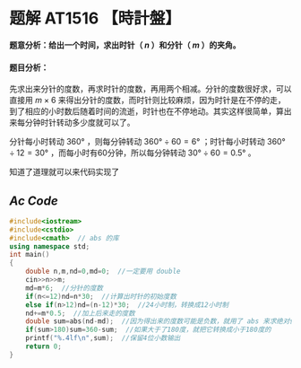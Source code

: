 # 题解 AT1516 【時計盤】




**题意分析：给出一个时间，求出时针（ $n$ ）和分针（ $m$ ）的夹角。**

#### 题目分析：

先求出来分针的度数，再求时针的度数，再用两个相减。分针的度数很好求，可以直接用 $m× 6$ 来得出分针的度数，而时针则比较麻烦，因为时针是在不停的走，到了相应的小时数后随着时间的流逝，时针也在不停地动。其实这样很简单，算出来每分钟时针转动多少度就可以了。

分针每小时转动 $360°$ ，则每分钟转动 $360°÷60=6°$ ；时针每小时转动 $360°÷12=30°$ ，而每小时有60分钟，所以每分钟转动 $30°÷60=0.5°$ 。

知道了道理就可以来代码实现了

## $Ac$ $Code$

```cpp
#include<iostream>
#include<cstdio>
#include<cmath>  // abs 的库
using namespace std;
int main()
{
	double n,m,nd=0,md=0;  //一定要用 double
	cin>>n>>m;
	md=m*6;  //分针的度数
	if(n<=12)nd=n*30;  //计算出时针的初始度数
	else if(n>12)nd=(n-12)*30;  //24小时制，转换成12小时制
	nd+=m*0.5;  //加上后来走的度数
	double sum=abs(nd-md);  //因为得出来的度数可能是负数，就用了 abs 来求绝对值
	if(sum>180)sum=360-sum;  //如果大于了180度，就把它转换成小于180度的
	printf("%.4lf\n",sum);  //保留4位小数输出
	return 0;
}
```
